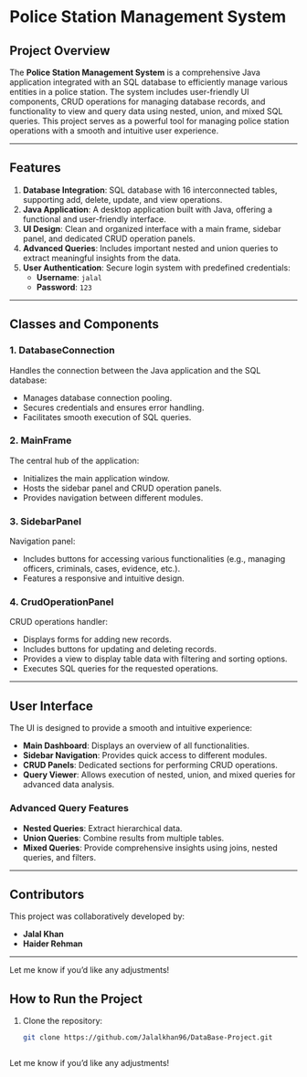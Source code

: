 # Police Station Management System


## Project Overview
The **Police Station Management System** is a comprehensive Java application integrated with an SQL database to efficiently manage various entities in a police station. The system includes user-friendly UI components, CRUD operations for managing database records, and functionality to view and query data using nested, union, and mixed SQL queries. This project serves as a powerful tool for managing police station operations with a smooth and intuitive user experience.

---

## Features
1. **Database Integration**: SQL database with 16 interconnected tables, supporting add, delete, update, and view operations.
2. **Java Application**: A desktop application built with Java, offering a functional and user-friendly interface.
3. **UI Design**: Clean and organized interface with a main frame, sidebar panel, and dedicated CRUD operation panels.
4. **Advanced Queries**: Includes important nested and union queries to extract meaningful insights from the data.
5. **User Authentication**: Secure login system with predefined credentials:
   - **Username**: `jalal`
   - **Password**: `123`

---

## Classes and Components

### 1. **DatabaseConnection**
Handles the connection between the Java application and the SQL database:
- Manages database connection pooling.
- Secures credentials and ensures error handling.
- Facilitates smooth execution of SQL queries.

### 2. **MainFrame**
The central hub of the application:
- Initializes the main application window.
- Hosts the sidebar panel and CRUD operation panels.
- Provides navigation between different modules.

### 3. **SidebarPanel**
Navigation panel:
- Includes buttons for accessing various functionalities (e.g., managing officers, criminals, cases, evidence, etc.).
- Features a responsive and intuitive design.

### 4. **CrudOperationPanel**
CRUD operations handler:
- Displays forms for adding new records.
- Includes buttons for updating and deleting records.
- Provides a view to display table data with filtering and sorting options.
- Executes SQL queries for the requested operations.

---

## User Interface
The UI is designed to provide a smooth and intuitive experience:
- **Main Dashboard**: Displays an overview of all functionalities.
- **Sidebar Navigation**: Provides quick access to different modules.
- **CRUD Panels**: Dedicated sections for performing CRUD operations.
- **Query Viewer**: Allows execution of nested, union, and mixed queries for advanced data analysis.

### Advanced Query Features
- **Nested Queries**: Extract hierarchical data.
- **Union Queries**: Combine results from multiple tables.
- **Mixed Queries**: Provide comprehensive insights using joins, nested queries, and filters.

---

## Contributors
This project was collaboratively developed by:
- **Jalal Khan**
- **Haider Rehman**

---

Let me know if you’d like any adjustments!


## How to Run the Project
1. Clone the repository:
   ```bash
   git clone https://github.com/Jalalkhan96/DataBase-Project.git



Let me know if you’d like any adjustments!
